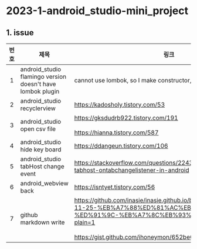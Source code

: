 2023-1-android_studio-mini_project
==================================

## 1. issue


|번호|제목|링크|
|:---:|---|---|
|1|android_studio flamingo version doesn't have lombok plugin|cannot use lombok, so I make constructor, getter, setter directly|
|2|android_studio recyclerview|https://kadosholy.tistory.com/53|
|3|android_studio open csv file|https://gksdudrb922.tistory.com/191 <br><br> https://hianna.tistory.com/587|
|4|android_studio hide key board|https://ddangeun.tistory.com/106|
|5|android_studio tabHost change event|https://stackoverflow.com/questions/2243360/how-to-use-tabhost-ontabchangelistener-in-android|
|6|android_webview back|https://isntyet.tistory.com/56|
|7|github markdown write|https://github.com/inasie/inasie.github.io/blob/master/_posts/2018-11-25-%EB%A7%88%ED%81%AC%EB%8B%A4%EC%9A%B4-%ED%91%9C-%EB%A7%8C%EB%93%A4%EA%B8%B0.md?plain=1 <br><br> https://gist.github.com/ihoneymon/652be052a0727ad59601|
